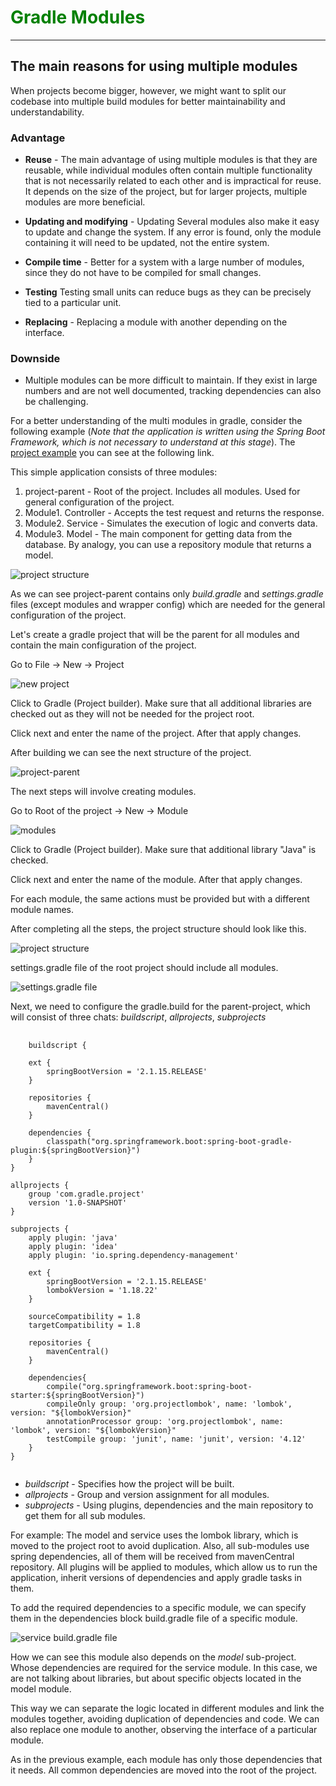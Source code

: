 <H1 style="color: green">Gradle Modules</h1>

***

## The main reasons for using multiple modules

When projects become bigger, however, we might want to split our codebase into multiple build modules for better maintainability and understandability.

### Advantage

* <b>Reuse</b> - The main advantage of using multiple modules is that they are reusable, while individual modules often contain multiple functionality that is not necessarily related to each other and is impractical for reuse. It depends on the size of the project, but for larger projects, multiple modules are more beneficial.

* <b>Updating and modifying</b> - Updating Several modules also make it easy to update and change the system. If any error is found, only the module containing it will need to be updated, not the entire system.

* <b>Compile time</b> - Better for a system with a large number of modules, since they do not have to be compiled for small changes.

* <b>Testing</b> Testing small units can reduce bugs as they can be precisely tied to a particular unit.

* <b>Replacing</b> - Replacing a module with another depending on the interface.

### Downside
* Multiple modules can be more difficult to maintain. If they exist in large numbers and are not well documented, tracking dependencies can also be challenging. 

For a better understanding of the multi modules in gradle, consider the following example (*Note that the application is written using the Spring Boot Framework, which is not necessary to understand at this stage*). The [project example](https://github.com/mjc-school/multi-module-gradle-project-example) you can see at the following link.

This simple application consists of three modules:
1. project-parent - Root of the project. Includes all modules. Used for general configuration of the project.
2. Module1. Controller - Accepts the test request and returns the response.
3. Module2. Service - Simulates the execution of logic and converts data.
4. Module3. Model - The main component for getting data from the database. By analogy, you can use a repository module that returns a model.

![](media/project-structure.png "project structure")

As we can see project-parent contains only *build.gradle* and *settings.gradle* files (except modules and wrapper config) which are needed for the general configuration of the project.

Let's create a gradle project that will be the parent for all modules and contain the main configuration of the project.

Go to File -> New -> Project

![](media/new-project.png "new project")

Click to Gradle (Project builder). Make sure that all additional libraries are checked out as they will not be needed for the project root.

Click next and enter the name of the project. After that apply changes.

After building we can see the next structure of the project.

![](media/project-parent.png "project-parent")

The next steps will involve creating modules.

Go to Root of the project -> New -> Module

![](media/modules.png "modules")

Click to Gradle (Project builder). Make sure that additional library "Java" is checked.

Click next and enter the name of the module. After that apply changes.

For each module, the same actions must be provided but with a different module names.

After completing all the steps, the project structure should look like this.

![](media/all-structure.png "project structure")

settings.gradle file of the root project should include all modules.

![](media/settings-gradle.png "settings.gradle file")


Next, we need to configure the gradle.build for the parent-project, which will consist of three chats: *buildscript*, *allprojects*, *subprojects*

<pre>
    <code>
    buildscript {

    ext {
        springBootVersion = '2.1.15.RELEASE'
    }

    repositories {
        mavenCentral()
    }

    dependencies {
        classpath("org.springframework.boot:spring-boot-gradle-plugin:${springBootVersion}")
    }
}

allprojects {
    group 'com.gradle.project'
    version '1.0-SNAPSHOT'
}

subprojects {
    apply plugin: 'java'
    apply plugin: 'idea'
    apply plugin: 'io.spring.dependency-management'

    ext {
        springBootVersion = '2.1.15.RELEASE'
        lombokVersion = '1.18.22'
    }

    sourceCompatibility = 1.8
    targetCompatibility = 1.8

    repositories {
        mavenCentral()
    }

    dependencies{
        compile("org.springframework.boot:spring-boot-starter:${springBootVersion}")
        compileOnly group: 'org.projectlombok', name: 'lombok', version: "${lombokVersion}"
        annotationProcessor group: 'org.projectlombok', name: 'lombok', version: "${lombokVersion}"
        testCompile group: 'junit', name: 'junit', version: '4.12'
    }
}
    </code>
</pre>

* *buildscript* - Specifies how the project will be built.
* *allprojects* - Group and version assignment for all modules.
* *subprojects* - Using plugins, dependencies and the main repository to get them for all sub modules.

For example: The model and service uses the lombok library, which is moved to the project root to avoid duplication. Also, all sub-modules use spring dependencies, all of them will be received from mavenCentral repository. All plugins will be applied to modules, which allow us to run the application, inherit versions of dependencies and apply gradle tasks in them.


To add the required dependencies to a specific module, we can specify them in the dependencies block build.gradle file of a specific module.

![](media/service-build-gradle.png "service build.gradle file")

How we can see this module also depends on the *model* sub-project. Whose dependencies are required for the service module. In this case, we are not talking about libraries, but about specific objects located in the model module.

This way we can separate the logic located in different modules and link the modules together, avoiding duplication of dependencies and code. We can also replace one module to another, observing the interface of a particular module.

As in the previous example, each module has only those dependencies that it needs. All common dependencies are moved into the root of the project.
